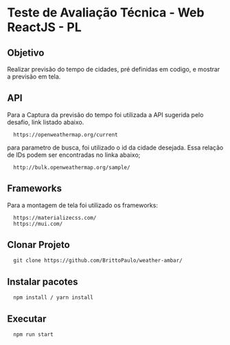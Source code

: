# Teste de Avaliação Técnica - Web ReactJS - PL

## Objetivo

Realizar previsão do tempo de cidades, pré definidas em codigo, e mostrar a previsão em tela.

## API 
Para a Captura da previsão do tempo foi utilizada a API sugerida pelo desafio, link listado abaixo.
```shell
  https://openweathermap.org/current
```
para parametro de busca, foi utilizado o id da cidade desejada. Essa relação de IDs podem ser encontradas no linka abaixo;

```shell
  http://bulk.openweathermap.org/sample/
```

## Frameworks
Para a montagem de tela foi utilizado os frameworks:

```shell
  https://materializecss.com/
  https://mui.com/
```

## Clonar Projeto
```shell
  git clone https://github.com/BrittoPaulo/weather-ambar/
```
## Instalar pacotes 
```shell
  npm install / yarn install
```

## Executar
```shell
  npm run start
```



